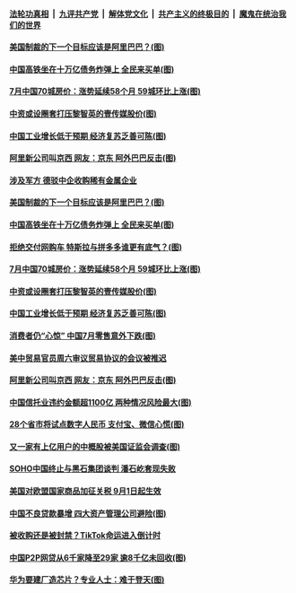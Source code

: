 ####  [法轮功真相](../../../../basic/blob/master/README.md?t=08161831) &nbsp;|&nbsp; [九评共产党](../../../../9ping.md/blob/master/README.md?t=08161831) &nbsp;|&nbsp; [解体党文化](../../../../jtdwh.md/blob/master/README.md?t=08161831)  &nbsp;|&nbsp; [共产主义的终极目的](../../../../gczydzjmd.md/blob/master/README.md?t=08161831) &nbsp;|&nbsp; [魔鬼在统治我们的世界](../../../../mgztzwmdsj.md/blob/master/README.md?t=08161831) 

#### [美国制裁的下一个目标应该是阿里巴巴？(图)](../pages/p5/943087.md?t=08161831) 

#### [中国高铁坐在十万亿债务炸弹上 全民来买单(图)](../pages/p5/943093.md?t=08161831) 

#### [7月中国70城房价：涨势延续58个月 59城环比上涨(图)](../pages/p5/943094.md?t=08161831) 

#### [中资或设圈套打压黎智英的壹传媒股价(图)](../pages/p5/943076.md?t=08161831) 

#### [中国工业增长低于预期 经济复苏乏善可陈(图)](../pages/p5/943074.md?t=08161831) 

#### [阿里新公司叫京西 网友：京东 阿外巴巴反击(图)](../pages/p5/943035.md?t=08161831) 

#### [涉及军方 德驳中企收购稀有金属企业](../pages/p5/943134.md?t=08161831) 

#### [美国制裁的下一个目标应该是阿里巴巴？(图)](../pages/p5/943087.md?t=08161831) 

#### [中国高铁坐在十万亿债务炸弹上 全民来买单(图)](../pages/p5/943093.md?t=08161831) 

#### [拒绝交付网购车 特斯拉与拼多多谁更有底气？(图)](../pages/p5/943107.md?t=08161831) 

#### [7月中国70城房价：涨势延续58个月 59城环比上涨(图)](../pages/p5/943094.md?t=08161831) 

#### [中资或设圈套打压黎智英的壹传媒股价(图)](../pages/p5/943076.md?t=08161831) 

#### [中国工业增长低于预期 经济复苏乏善可陈(图)](../pages/p5/943074.md?t=08161831) 

#### [消费者仍“心惊” 中国7月零售意外下跌(图)](../pages/p5/943071.md?t=08161831) 

#### [美中贸易官员周六审议贸易协议的会议被推迟](../pages/p5/943036.md?t=08161831) 

#### [阿里新公司叫京西 网友：京东 阿外巴巴反击(图)](../pages/p5/943035.md?t=08161831) 

#### [中国信托业违约金额超1100亿 两种情况风险最大(图)](../pages/p5/943006.md?t=08161831) 

#### [28个省市将试点数字人民币 支付宝、微信心慌(图)](../pages/p5/942993.md?t=08161831) 

#### [又一家有上亿用户的中概股被美国证监会调查(图)](../pages/p5/942994.md?t=08161831) 

#### [SOHO中国终止与黑石集团谈判 潘石屹套现失败](../pages/p5/942990.md?t=08161831) 

#### [美国对欧盟国家商品加征关税 9月1日起生效](../pages/p5/942988.md?t=08161831) 

#### [中国不良贷款暴增 四大资产管理公司避险(图)](../pages/p5/942978.md?t=08161831) 

#### [被收购还是被封禁？TikTok命运进入倒计时](../pages/p5/942975.md?t=08161831) 

#### [中国P2P网贷从6千家降至29家 逾8千亿未回收(图)](../pages/p5/942974.md?t=08161831) 


#### [华为要建厂造芯片？专业人士：难于登天(图)](../pages/p5/942895.md?t=08161831) 

